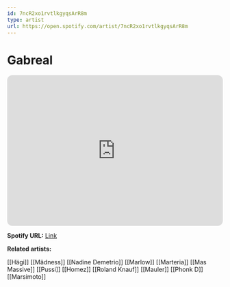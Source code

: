 ```yaml
---
id: 7ncR2xo1rvtlkgyqsArR8m
type: artist
url: https://open.spotify.com/artist/7ncR2xo1rvtlkgyqsArR8m
---
```

# Gabreal

<iframe style="border-radius:12px" src="https://open.spotify.com/embed/artist/7ncR2xo1rvtlkgyqsArR8m" width="100%" height="352" frameBorder="0" allowfullscreen="" allow="autoplay; clipboard-write; encrypted-media; fullscreen; picture-in-picture" loading="lazy"></iframe>

**Spotify URL:** [Link](https://open.spotify.com/artist/7ncR2xo1rvtlkgyqsArR8m)

**Related artists:**

[[Hägi]]
[[Mädness]]
[[Nadine Demetrio]]
[[Marlow]]
[[Marteria]]
[[Mas Massive]]
[[Pussi]]
[[Homez]]
[[Roland Knauf]]
[[Mauler]]
[[Phonk D]]
[[Marsimoto]]
